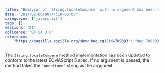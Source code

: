 ```yaml
---
title: "Behavior of `String.localeCompare` with no argument has been fixed"
date: "2013-02-06T08:44:10-05:00"
categories: ["javascript"]
tags: []
versions: "21"
cclicense: "BY-SA 3.0"
references:
    "https://bugzilla.mozilla.org/show_bug.cgi?id=789393": "Bug 789393 – String.prototype.localeCompare() with no argument always returns 0"
---
```

The [`String.localeCompare`](https://developer.mozilla.org/en-US/docs/JavaScript/Reference/Global_Objects/String/localeCompare) method implementation has been updated to conform to the latest ECMAScript 5 spec. If no argument is passed, the method takes the `"undefined"` string as the argument.
